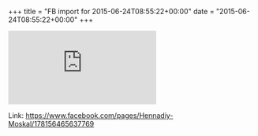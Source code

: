 +++
title = "FB import for 2015-06-24T08:55:22+00:00"
date = "2015-06-24T08:55:22+00:00"
+++

![Phote](https://external.xx.fbcdn.net/safe_image.php?d=AQDjdVpfwnaJXzCw&w=130&h=130&url=https%3A%2F%2Fupload.wikimedia.org%2Fwikipedia%2Fcommons%2F5%2F53%2FHennadiy_Moskal%252C_June_5%252C_2014.jpg&cfs=1&_nc_hash=AQBCNyQ-Rc9yCCmU)


Link: https://www.facebook.com/pages/Hennadiy-Moskal/178156465637769
